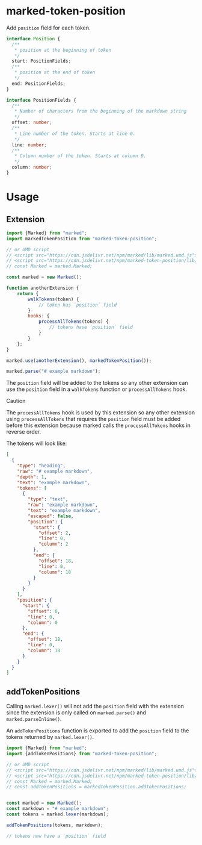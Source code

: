 # marked-token-position

Add `position` field for each token.

```ts
interface Position {
  /**
   * position at the beginning of token
   */
  start: PositionFields;
  /**
   * position at the end of token
   */
  end: PositionFields;
}

interface PositionFields {
  /**
   * Number of characters from the beginning of the markdown string
   */
  offset: number;
  /**
   * Line number of the token. Starts at line 0.
   */
  line: number;
  /**
   * Column number of the token. Starts at column 0.
   */
  column: number;
}
```

# Usage

## Extension

```js
import {Marked} from "marked";
import markedTokenPosition from "marked-token-position";

// or UMD script
// <script src="https://cdn.jsdelivr.net/npm/marked/lib/marked.umd.js"></script>
// <script src="https://cdn.jsdelivr.net/npm/marked-token-position/lib/index.umd.js"></script>
// const Marked = marked.Marked;

const marked = new Marked();

function anotherExtension {
	return {
		walkTokens(token) {
			// token has `position` field
		}
		hooks: {
			processAllTokens(tokens) {
				// tokens have `position` field
			}
		}
	};
}

marked.use(anotherExtension(), markedTokenPosition());

marked.parse("# example markdown");
```

The `position` field will be added to the tokens so any other extension can
use the `position` field in a `walkTokens` function or `processAllTokens` hook.

> [!CAUTION]
> The `processAllTokens` hook is used by this extension so any other extension
> using `processAllTokens` that requires the `position` field must be added
> before this extension because marked calls the `processAllTokens` hooks in
> reverse order.

The tokens will look like:

```json
[
  {
    "type": "heading",
    "raw": "# example markdown",
    "depth": 1,
    "text": "example markdown",
    "tokens": [
      {
        "type": "text",
        "raw": "example markdown",
        "text": "example markdown",
        "escaped": false,
        "position": {
          "start": {
            "offset": 2,
            "line": 0,
            "column": 2
          },
          "end": {
            "offset": 18,
            "line": 0,
            "column": 18
          }
        }
      }
    ],
    "position": {
      "start": {
        "offset": 0,
        "line": 0,
        "column": 0
      },
      "end": {
        "offset": 18,
        "line": 0,
        "column": 18
      }
    }
  }
]
```

## addTokenPositions

Calling `marked.lexer()` will not add the `position` field with the extension
since the extension is only called on `marked.parse()` and `marked.parseInline()`.

An `addTokenPositions` function is exported to add the `position` field to the
tokens returned by `marked.lexer()`.

```js
import {Marked} from "marked";
import {addTokenPositions} from "marked-token-position";

// or UMD script
// <script src="https://cdn.jsdelivr.net/npm/marked/lib/marked.umd.js"></script>
// <script src="https://cdn.jsdelivr.net/npm/marked-token-position/lib/index.umd.js"></script>
// const Marked = marked.Marked;
// const addTokenPositions = markedTokenPosition.addTokenPositions;


const marked = new Marked();
const markdown = "# example markdown";
const tokens = marked.lexer(markdown);

addTokenPositions(tokens, markdown);

// tokens now have a `position` field
```



